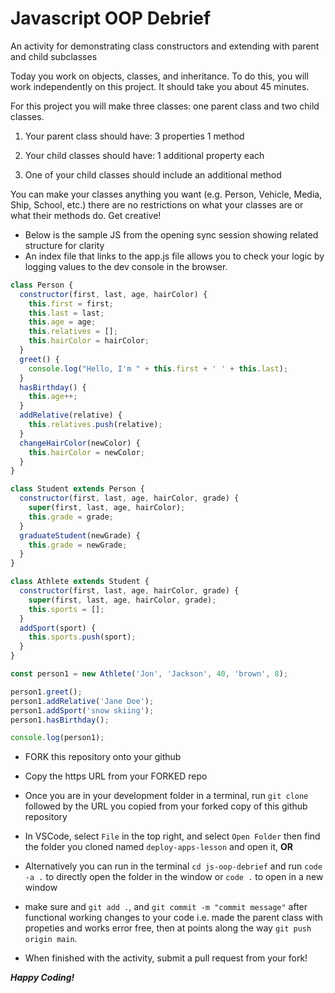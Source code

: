 # Javascript OOP Debrief

An activity for demonstrating class constructors and extending with parent and child subclasses

Today you work on objects, classes, and inheritance.  To do this, you will work independently on this project.  It should take you about 45 minutes.

For this project you will make three classes: one parent class and two child classes.

1. Your parent class should have:
    3 properties
    1 method

2. Your child classes should have:
    1 additional property each

3. One of your child classes should include an additional method

You can make your classes anything you want (e.g. Person, Vehicle, Media, Ship, School, etc.) there are no restrictions on what your classes are or what their methods do.  Get creative!

- Below is the sample JS from the opening sync session showing related structure for clarity
- An index file that links to the app.js file allows you to check your logic by logging values to the dev console in the browser.

```javascript
class Person {
  constructor(first, last, age, hairColor) {
    this.first = first;
    this.last = last;
    this.age = age;
    this.relatives = [];
    this.hairColor = hairColor;
  }
  greet() {
    console.log("Hello, I'm " + this.first + ' ' + this.last);
  }
  hasBirthday() {
    this.age++;
  }
  addRelative(relative) {
    this.relatives.push(relative);
  }
  changeHairColor(newColor) {
    this.hairColor = newColor;
  }
}

class Student extends Person {
  constructor(first, last, age, hairColor, grade) {
    super(first, last, age, hairColor);
    this.grade = grade;
  }
  graduateStudent(newGrade) {
    this.grade = newGrade;
  }
}

class Athlete extends Student {
  constructor(first, last, age, hairColor, grade) {
    super(first, last, age, hairColor, grade);
    this.sports = [];
  }
  addSport(sport) {
    this.sports.push(sport);
  }
}

const person1 = new Athlete('Jon', 'Jackson', 40, 'brown', 8);

person1.greet();
person1.addRelative('Jane Doe');
person1.addSport('snow skiing');
person1.hasBirthday();

console.log(person1);
```

- FORK this repository onto your github

- Copy the https URL from your FORKED repo

- Once you are in your development folder in a terminal, run `git clone` followed by the URL you copied from your forked copy of this github repository

- In VSCode, select `File` in the top right, and select `Open Folder` then find the folder you cloned named `deploy-apps-lesson` and open it, **OR**

- Alternatively you can run in the terminal `cd js-oop-debrief` and run `code -a .` to directly open the folder in the window or `code .` to open in a new window

- make sure and `git add .`, and `git commit -m "commit message"` after functional working changes to your code i.e. made the parent class with propeties and works error free, then at points along the way `git push origin main`.
  
- When finished with the activity, submit a pull request from your fork!

***Happy Coding!***
